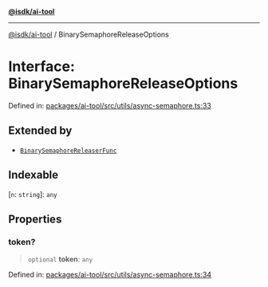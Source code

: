 [**@isdk/ai-tool**](../README.md)

***

[@isdk/ai-tool](../globals.md) / BinarySemaphoreReleaseOptions

# Interface: BinarySemaphoreReleaseOptions

Defined in: [packages/ai-tool/src/utils/async-semaphore.ts:33](https://github.com/isdk/ai-tool.js/blob/79d5773fa454dc7789b1291b1ebd73e4c1b93154/src/utils/async-semaphore.ts#L33)

## Extended by

- [`BinarySemaphoreReleaserFunc`](BinarySemaphoreReleaserFunc.md)

## Indexable

\[`n`: `string`\]: `any`

## Properties

### token?

> `optional` **token**: `any`

Defined in: [packages/ai-tool/src/utils/async-semaphore.ts:34](https://github.com/isdk/ai-tool.js/blob/79d5773fa454dc7789b1291b1ebd73e4c1b93154/src/utils/async-semaphore.ts#L34)

